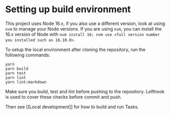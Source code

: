 # Setting up build environment

This project uses Node 16.x, if you also use a different version, look at using `nvm` to manage your Node versions.
If you are using `nvm`, you can install the 16.x version of Node with `nvm install 16; nvm use <full version number you installed such as 16.10.0>`.

To setup the local environment after cloning the repository, run the following commands:

```shell
yarn
yarn build
yarn test
yarn lint
yarn lint:markdown
```

Make sure you build, test and lint before pushing to the repository. Lefthook is used to cover these checks before commit and push.

Then see [[Local development]] for how to build and run Tasks.
